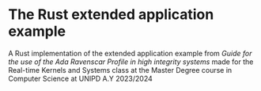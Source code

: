 # The Rust extended application example

A Rust implementation of the extended application example from _Guide for the use of the Ada Ravenscar Profile in high integrity
systems_ made for the Real-time Kernels and Systems class at the Master Degree course in Computer Science at UNIPD A.Y 2023/2024


